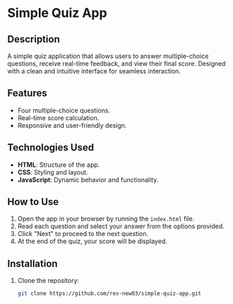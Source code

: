 # Simple Quiz App

## Description
A simple quiz application that allows users to answer multiple-choice questions, receive real-time feedback, and view their final score. Designed with a clean and intuitive interface for seamless interaction.

## Features
- Four multiple-choice questions.
- Real-time score calculation.
- Responsive and user-friendly design.

## Technologies Used
- **HTML**: Structure of the app.
- **CSS**: Styling and layout.
- **JavaScript**: Dynamic behavior and functionality.

## How to Use
1. Open the app in your browser by running the `index.html` file.
2. Read each question and select your answer from the options provided.
3. Click "Next" to proceed to the next question.
4. At the end of the quiz, your score will be displayed.

## Installation
1. Clone the repository:
   ```bash
   git clone https://github.com/rev-new03/simple-quiz-app.git
